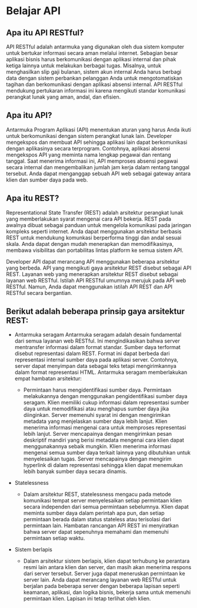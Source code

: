 # Belajar API
## Apa itu API RESTful?
API RESTful adalah antarmuka yang digunakan oleh dua sistem komputer untuk bertukar informasi secara aman melalui internet. Sebagian besar aplikasi bisnis harus berkomunikasi dengan aplikasi internal dan pihak ketiga lainnya untuk melakukan berbagai tugas. Misalnya, untuk menghasilkan slip gaji bulanan, sistem akun internal Anda harus berbagi data dengan sistem perbankan pelanggan Anda untuk mengotomatiskan tagihan dan berkomunikasi dengan aplikasi absensi internal. API RESTful mendukung pertukaran informasi ini karena mengikuti standar komunikasi perangkat lunak yang aman, andal, dan efisien.

## Apa itu API?
Antarmuka Program Aplikasi (API) menentukan aturan yang harus Anda ikuti untuk berkomunikasi dengan sistem perangkat lunak lain. Developer mengekspos dan membuat API sehingga aplikasi lain dapat berkomunikasi dengan aplikasinya secara terprogram. Contohnya, aplikasi absensi mengekspos API yang meminta nama lengkap pegawai dan rentang tanggal. Saat menerima informasi ini, API memproses absensi pegawai secara internal dan mengembalikan jumlah jam kerja dalam rentang tanggal tersebut.
Anda dapat menganggap sebuah API web sebagai gateway antara klien dan sumber daya pada web.

## Apa itu REST?
Representational State Transfer (REST) adalah arsitektur perangkat lunak yang memberlakukan syarat mengenai cara API bekerja. REST pada awalnya dibuat sebagai panduan untuk mengelola komunikasi pada jaringan kompleks seperti internet. Anda dapat menggunakan arsitektur berbasis REST untuk mendukung komunkasi berperforma tinggi dan andal sesuai skala. Anda dapat dengan mudah menerapkan dan memodifikasinya, membawa visibilitas dan portabilitas lintas platform ke semua sistem API.

Developer API dapat merancang API menggunakan beberapa arsitektur yang berbeda. API yang mengikuti gaya arsitektur REST disebut sebagai API REST. Layanan web yang menerapkan arsitektur REST disebut sebagai layanan web RESTful. Istilah API RESTful umumnya merujuk pada API web RESTful. Namun, Anda dapat menggunakan istilah API REST dan API RESTful secara bergantian.

## Berikut adalah beberapa prinsip gaya arsitektur REST:
* Antarmuka seragam
Antarmuka seragam adalah desain fundamental dari semua layanan web RESTful. Ini mengindikasikan bahwa server mentransfer informasi dalam format standar. Sumber daya terformat disebut representasi dalam REST. Format ini dapat berbeda dari representasi internal sumber daya pada aplikasi server. Contohnya, server dapat menyimpan data sebagai teks tetapi mengirimkannya dalam format representasi HTML.
Antarmuka seragam memberlakukan empat hambatan arsitektur:

    * Permintaan harus mengidentifikasi sumber daya. Permintaan melakukannya dengan menggunakan pengidentifikasi sumber daya seragam.
    Klien memiliki cukup informasi dalam representasi sumber daya untuk memodifikasi atau menghapus sumber daya jika diinginkan. Server memenuhi syarat ini dengan         mengirimkan metadata yang menjelaskan sumber daya lebih lanjut.
    Klien menerima informasi mengenai cara untuk memproses representasi lebih lanjut. Server mencapainya dengan mengirimkan pesan deskriptif mandiri yang berisi           metadata mengenai cara klien dapat menggunakannya sebaik mungkin.
    Klien menerima informasi mengenai semua sumber daya terkait lainnya yang dibutuhkan untuk menyelesaikan tugas. Server mencapainya dengan mengirim hyperlink di dalam representasi sehingga klien dapat menemukan lebih banyak sumber daya secara dinamis.

* Statelessness
   * Dalam arsitektur REST, statelessness mengacu pada metode komunikasi tempat server menyelesaikan setiap permintaan klien secara independen dari semua permintaan sebelumnya. Klien dapat meminta sumber daya dalam perintah apa pun, dan setiap permintaan berada dalam status stateless atau terisolasi dari permintaan lain. Hambatan rancangan API REST ini menyiratkan bahwa server dapat sepenuhnya memahami dan memenuhi permintaan setiap waktu. 
   
* Sistem berlapis
   * Dalam arsitektur sistem berlapis, klien dapat terhubung ke perantara resmi lain antara klien dan server, dan masih akan menerima respons dari server tersebut. Server juga dapat meneruskan permintaan ke server lain. Anda dapat merancang layanan web RESTful untuk berjalan pada beberapa server dengan beberapa lapisan seperti keamanan, aplikasi, dan logika bisnis, bekerja sama untuk memenuhi permintaan klien. Lapisan ini tetap terlihat oleh klien.
